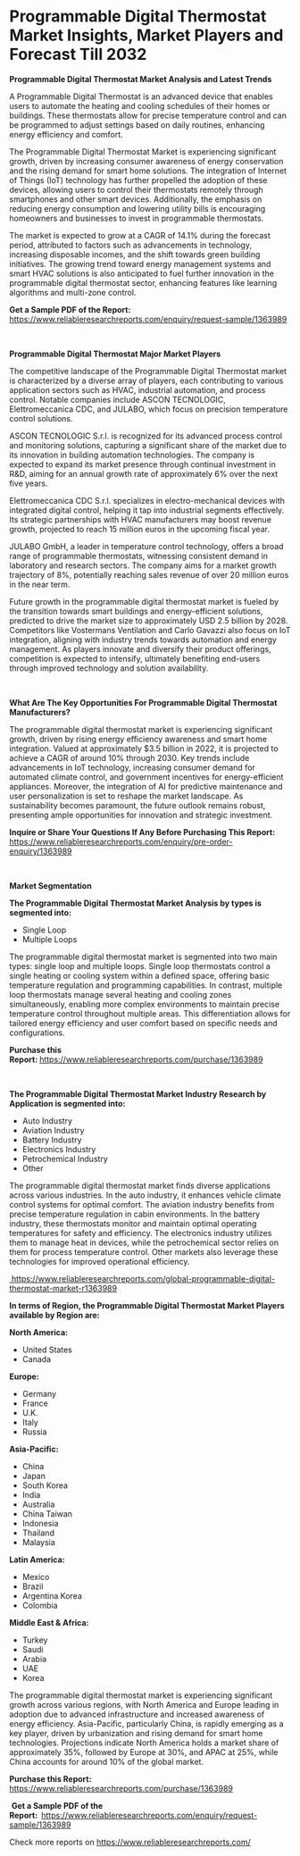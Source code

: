 <p><h1>Programmable Digital Thermostat Market Insights, Market Players and Forecast Till 2032</h1></p><p><strong>Programmable Digital Thermostat Market Analysis and Latest Trends</strong></p>
<p><p>A Programmable Digital Thermostat is an advanced device that enables users to automate the heating and cooling schedules of their homes or buildings. These thermostats allow for precise temperature control and can be programmed to adjust settings based on daily routines, enhancing energy efficiency and comfort. </p><p>The Programmable Digital Thermostat Market is experiencing significant growth, driven by increasing consumer awareness of energy conservation and the rising demand for smart home solutions. The integration of Internet of Things (IoT) technology has further propelled the adoption of these devices, allowing users to control their thermostats remotely through smartphones and other smart devices. Additionally, the emphasis on reducing energy consumption and lowering utility bills is encouraging homeowners and businesses to invest in programmable thermostats.</p><p>The market is expected to grow at a CAGR of 14.1% during the forecast period, attributed to factors such as advancements in technology, increasing disposable incomes, and the shift towards green building initiatives. The growing trend toward energy management systems and smart HVAC solutions is also anticipated to fuel further innovation in the programmable digital thermostat sector, enhancing features like learning algorithms and multi-zone control.</p></p>
<p><strong>Get a Sample PDF of the Report:&nbsp;</strong> <a href="https://www.reliableresearchreports.com/enquiry/request-sample/1363989?utm_campaign=2201&utm_medium=2&utm_source=Github&utm_content=ia&utm_term=19022025&utm_id=programmable-digital-thermostat">https://www.reliableresearchreports.com/enquiry/request-sample/1363989</a></p>
<p>&nbsp;</p>
<p><strong>Programmable Digital Thermostat Major Market Players</strong></p>
<p><p>The competitive landscape of the Programmable Digital Thermostat market is characterized by a diverse array of players, each contributing to various application sectors such as HVAC, industrial automation, and process control. Notable companies include ASCON TECNOLOGIC, Elettromeccanica CDC, and JULABO, which focus on precision temperature control solutions.</p><p>ASCON TECNOLOGIC S.r.l. is recognized for its advanced process control and monitoring solutions, capturing a significant share of the market due to its innovation in building automation technologies. The company is expected to expand its market presence through continual investment in R&D, aiming for an annual growth rate of approximately 6% over the next five years.</p><p>Elettromeccanica CDC S.r.l. specializes in electro-mechanical devices with integrated digital control, helping it tap into industrial segments effectively. Its strategic partnerships with HVAC manufacturers may boost revenue growth, projected to reach 15 million euros in the upcoming fiscal year.</p><p>JULABO GmbH, a leader in temperature control technology, offers a broad range of programmable thermostats, witnessing consistent demand in laboratory and research sectors. The company aims for a market growth trajectory of 8%, potentially reaching sales revenue of over 20 million euros in the near term.</p><p>Future growth in the programmable digital thermostat market is fueled by the transition towards smart buildings and energy-efficient solutions, predicted to drive the market size to approximately USD 2.5 billion by 2028. Competitors like Vostermans Ventilation and Carlo Gavazzi also focus on IoT integration, aligning with industry trends towards automation and energy management. As players innovate and diversify their product offerings, competition is expected to intensify, ultimately benefiting end-users through improved technology and solution availability.</p></p>
<p>&nbsp;</p>
<p><strong>What Are The Key Opportunities For Programmable Digital Thermostat Manufacturers?</strong></p>
<p><p>The programmable digital thermostat market is experiencing significant growth, driven by rising energy efficiency awareness and smart home integration. Valued at approximately $3.5 billion in 2022, it is projected to achieve a CAGR of around 10% through 2030. Key trends include advancements in IoT technology, increasing consumer demand for automated climate control, and government incentives for energy-efficient appliances. Moreover, the integration of AI for predictive maintenance and user personalization is set to reshape the market landscape. As sustainability becomes paramount, the future outlook remains robust, presenting ample opportunities for innovation and strategic investment.</p></p>
<p><strong>Inquire or Share Your Questions If Any Before Purchasing This Report:</strong> <a href="https://www.reliableresearchreports.com/enquiry/pre-order-enquiry/1363989?utm_campaign=2201&utm_medium=2&utm_source=Github&utm_content=ia&utm_term=19022025&utm_id=programmable-digital-thermostat">https://www.reliableresearchreports.com/enquiry/pre-order-enquiry/1363989</a></p>
<p>&nbsp;</p>
<p><strong>Market Segmentation</strong></p>
<p><strong>The Programmable Digital Thermostat Market Analysis by types is segmented into:</strong></p>
<p><ul><li>Single Loop</li><li>Multiple Loops</li></ul></p>
<p><p>The programmable digital thermostat market is segmented into two main types: single loop and multiple loops. Single loop thermostats control a single heating or cooling system within a defined space, offering basic temperature regulation and programming capabilities. In contrast, multiple loop thermostats manage several heating and cooling zones simultaneously, enabling more complex environments to maintain precise temperature control throughout multiple areas. This differentiation allows for tailored energy efficiency and user comfort based on specific needs and configurations.</p></p>
<p><strong>Purchase this Report:&nbsp;</strong><a href="https://www.reliableresearchreports.com/purchase/1363989?utm_campaign=2201&utm_medium=2&utm_source=Github&utm_content=ia&utm_term=19022025&utm_id=programmable-digital-thermostat">https://www.reliableresearchreports.com/purchase/1363989</a></p>
<p>&nbsp;</p>
<p><strong>The Programmable Digital Thermostat Market Industry Research by Application is segmented into:</strong></p>
<p><ul><li>Auto Industry</li><li>Aviation Industry</li><li>Battery Industry</li><li>Electronics Industry</li><li>Petrochemical Industry</li><li>Other</li></ul></p>
<p><p>The programmable digital thermostat market finds diverse applications across various industries. In the auto industry, it enhances vehicle climate control systems for optimal comfort. The aviation industry benefits from precise temperature regulation in cabin environments. In the battery industry, these thermostats monitor and maintain optimal operating temperatures for safety and efficiency. The electronics industry utilizes them to manage heat in devices, while the petrochemical sector relies on them for process temperature control. Other markets also leverage these technologies for improved operational efficiency.</p></p>
<p><a href="https://www.reliableresearchreports.com/global-programmable-digital-thermostat-market-r1363989?utm_campaign=2201&utm_medium=2&utm_source=Github&utm_content=ia&utm_term=19022025&utm_id=programmable-digital-thermostat">&nbsp;https://www.reliableresearchreports.com/global-programmable-digital-thermostat-market-r1363989</a></p>
<p><strong>In terms of Region, the Programmable Digital Thermostat Market Players available by Region are:</strong></p>
<p>
    <p> <strong> North America: </strong>
        <ul>
            <li>United States</li>
            <li>Canada</li>
        </ul>
        </p> 
    <p> <strong> Europe: </strong>
        <ul>
            <li>Germany</li>
            <li>France</li>
            <li>U.K.</li>
            <li>Italy</li>
            <li>Russia</li>
        </ul>
        </p> 
    <p> <strong> Asia-Pacific: </strong>
        <ul>
            <li>China</li>
            <li>Japan</li>
            <li>South Korea</li>
            <li>India</li>
            <li>Australia</li>
            <li>China Taiwan</li>
            <li>Indonesia</li>
            <li>Thailand</li>
            <li>Malaysia</li>
        </ul>
        </p> 
    <p> <strong> Latin America: </strong>
        <ul>
            <li>Mexico</li>
            <li>Brazil</li>
            <li>Argentina Korea</li>
            <li>Colombia</li>
        </ul>
        </p> 
    <p> <strong> Middle East & Africa: </strong>
        <ul>
            <li>Turkey</li>
            <li>Saudi</li>
            <li>Arabia</li>
            <li>UAE</li>
            <li>Korea</li>
        </ul>
    </p>
    </p>
<p><p>The programmable digital thermostat market is experiencing significant growth across various regions, with North America and Europe leading in adoption due to advanced infrastructure and increased awareness of energy efficiency. Asia-Pacific, particularly China, is rapidly emerging as a key player, driven by urbanization and rising demand for smart home technologies. Projections indicate North America holds a market share of approximately 35%, followed by Europe at 30%, and APAC at 25%, while China accounts for around 10% of the global market.</p></p>
<p><strong>Purchase this Report: </strong><a href="https://www.reliableresearchreports.com/purchase/1363989?utm_campaign=2201&utm_medium=2&utm_source=Github&utm_content=ia&utm_term=19022025&utm_id=programmable-digital-thermostat">https://www.reliableresearchreports.com/purchase/1363989</a></p>
<p>&nbsp;<strong>Get a Sample PDF of the Report:&nbsp;&nbsp;</strong><a href="https://www.reliableresearchreports.com/enquiry/request-sample/1363989?utm_campaign=2201&utm_medium=2&utm_source=Github&utm_content=ia&utm_term=19022025&utm_id=programmable-digital-thermostat">https://www.reliableresearchreports.com/enquiry/request-sample/1363989</a></p>
<p><strong></strong></p>
<p>Check more reports on <a href="https://www.reliableresearchreports.com/?utm_campaign=2201&utm_medium=2&utm_source=Github&utm_content=ia&utm_term=19022025&utm_id=programmable-digital-thermostat">https://www.reliableresearchreports.com/</a></p>